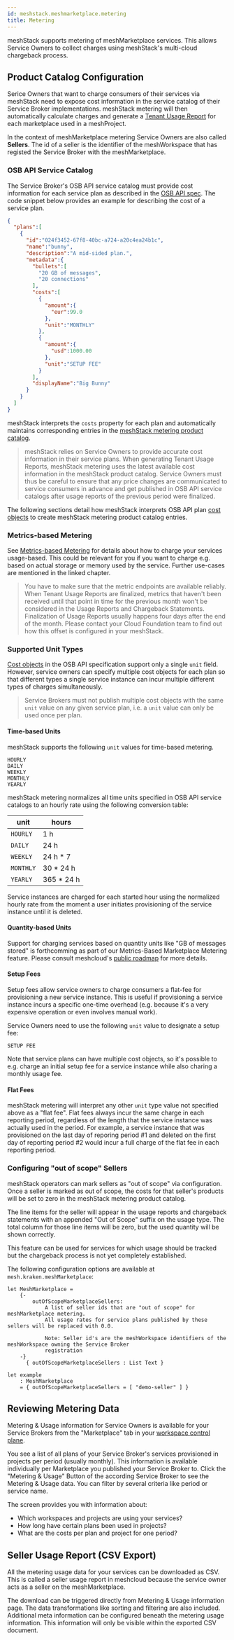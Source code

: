 ```yaml
---
id: meshstack.meshmarketplace.metering
title: Metering
---
```


meshStack supports metering of meshMarketplace services. This allows Service Owners to collect charges using
meshStack's multi-cloud chargeback process.

## Product Catalog Configuration

Serice Owners that want to charge consumers of their services via meshStack need to expose cost information
in the service catalog of their Service Broker implementations. meshStack metering will then automatically calculate charges
and generate a [Tenant Usage Report](./meshcloud.project-metering.md) for each marketplace used in a meshProject.

In the context of meshMarketplace metering Service Owners are also called **Sellers**. The id of a seller is the
identifier of the meshWorkspace that has registed the Service Broker with the meshMarketplace.

### OSB API Service Catalog

The Service Broker's OSB API service catalog must provide cost information for each service plan as described in the [OSB API spec](https://github.com/openservicebrokerapi/servicebroker/blob/v2.15/profile.md#service-metadata). The code snippet below provides an example for describing
the cost of a service plan.

```json
{
  "plans":[
    {
      "id":"024f3452-67f8-40bc-a724-a20c4ea24b1c",
      "name":"bunny",
      "description":"A mid-sided plan.",
      "metadata":{
        "bullets":[
          "20 GB of messages",
          "20 connections"
        ],
        "costs":[
          {
            "amount":{
              "eur":99.0
            },
            "unit":"MONTHLY"
          },
          {
            "amount":{
              "usd":1000.00
            },
            "unit":"SETUP FEE"
          }
        ],
        "displayName":"Big Bunny"
      }
    }
  ]
}
```

meshStack interprets the `costs` property for each plan and automatically maintains corresponding entries in the
[meshStack metering product catalog](meshstack.billing.md#defining-a-custom-product-catalog).

> meshStack relies on Service Owners to provide accurate cost information in their service plans. When generating
> Tenant Usage Reports, meshStack metering uses the latest available cost information in the meshStack product catalog.
> Service Owners must thus be careful to ensure that any price changes are communicated to service consumers in advance
> and get published in OSB API service catalogs after usage reports of the previous period were finalized.

The following sections detail how meshStack interprets OSB API plan [cost objects](https://github.com/openservicebrokerapi/servicebroker/blob/v2.15/profile.md#cost-object) to create meshStack metering product catalog entries.

### Metrics-based Metering

See [Metrics-based Metering](meshstack.meshmarketplace.metrics-metering.md) for details about how to charge your services usage-based. This could be relevant for you if you want to charge e.g. based on actual storage or memory used by the service. Further use-cases are mentioned in the linked chapter.

> You have to make sure that the metric endpoints are available reliably. When Tenant Usage Reports are
> finalized, metrics that haven't been received until that point in time for the previous month won't be
> considered in the Usage Reports and Chargeback Statements. Finalization of Usage Reports usually happens
> four days after the end of the month. Please contact your Cloud Foundation team to find out how this offset
> is configured in your meshStack.

### Supported Unit Types

[Cost objects](https://github.com/openservicebrokerapi/servicebroker/blob/v2.15/profile.md#cost-object) in the OSB API specification support only a single `unit` field. However, service owners can specify multiple cost objects
for each plan so that different types a single service instance can incur multiple different types of charges simultaneously.

> Service Brokers must not publish multiple cost objects with the same `unit` value on any given service plan, i.e. a `unit` value can only be used once per plan.

#### Time-based Units

meshStack supports the following `unit` values for time-based metering.

```text
HOURLY
DAILY
WEEKLY
MONTHLY
YEARLY
```

meshStack metering normalizes all time units specified in OSB API service catalogs to an hourly rate using the
following conversion table:

| unit      | hours      |
| --------- | ---------- |
| `HOURLY`  | 1 h        |
| `DAILY`   | 24 h       |
| `WEEKLY`  | 24 h * 7   |
| `MONTHLY` | 30 * 24 h  |
| `YEARLY`  | 365 * 24 h |

Service instances are charged for each started hour using the normalized hourly rate from the moment a user initiates provisioning of the service instance until it is deleted.

#### Quantity-based Units

Support for charging services based on quantity units like "GB of messages stored" is forthcomming as part of our Metrics-Based Marketplace Metering feature.
Please consult meshcloud's [public roadmap](https://www.meshcloud.io/product/) for more details.

#### Setup Fees

Setup fees allow service owners to charge consumers a flat-fee for provisioning a new service instance. This is useful
if provisioning a service instance incurs a specific one-time overhead (e.g. because it's a very expensive operation or even involves manual work).

Service Owners need to use the following `unit` value to designate a setup fee:

```text
SETUP FEE
```

Note that service plans can have multiple cost objects, so it's possible to e.g. charge an initial setup fee for a
service instance while also charing a monthly usage fee.

#### Flat Fees

meshStack metering will interpret any other `unit` type value not specified above as a "flat fee".
Flat fees always incur the same charge in each reporting period, regardless of the length that the service instance
was actually used in the period. For example, a service instance that was provisioned on the last day of reporing period #1
and deleted on the first day of reporting period #2 would incur a full charge of the flat fee in each reporting period.

### Configuring "out of scope" Sellers

meshStack operators can mark sellers as "out of scope" via configuration. Once a seller is marked as out of scope,
the costs for that seller's products will be set to zero in the meshStack metering product catalog.

The line items for the seller will appear in the usage reports and chargeback statements with an appended "Out of Scope" suffix on the usage type. The total column for those line items will be zero, but the used quantity will be shown correctly.

This feature can be used for services for which usage should be tracked but the chargeback process is not yet completely established.


The following configuration options are available at `mesh.kraken.meshMarketplace`:
<!--DOCUSAURUS_CODE_TABS-->
<!--Dhall Type-->
```dhall
let MeshMarketplace =
    {-
        outOfScopeMarketplaceSellers:
            A list of seller ids that are "out of scope" for meshMarketplace metering.
            All usage rates for service plans published by these sellers will be replaced with 0.0.

            Note: Seller id's are the meshWorkspace identifiers of the meshWorkspace owning the Service Broker
            registration
    -}
      { outOfScopeMarketplaceSellers : List Text }
```
<!--Example-->
```dhall
let example
    : MeshMarketplace
    = { outOfScopeMarketplaceSellers = [ "demo-seller" ] }
```

## Reviewing Metering Data

Metering & Usage information for Service Owners is available for your Service Brokers from the "Marketplace" tab in your [workspace control plane](./meshcloud.workspace.md#managing-your-meshworkspace).

You see a list of all plans of your Service Broker's services provisioned in projects per period (usually monthly). This information is available individually per Marketplace you published your Service Broker to. Click the "Metering & Usage" Button of the according Service Broker to see the Metering & Usage data. You can filter by several criteria like period or service name.

The screen provides you with information about:

- Which workspaces and projects are using your services?
- How long have certain plans been used in projects?
- What are the costs per plan and project for one period?

## Seller Usage Report (CSV Export)

All the metering usage data for your services can be downloaded as CSV. This is called a seller usage report in meshcloud because the service owner acts as a seller on the meshMarketplace.

The download can be triggered directly from Metering & Usage information page. The data transformations like sorting and filtering are also included. Additional meta information can be configured beneath the metering usage information. This information will only be visible within the exported CSV document.
